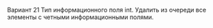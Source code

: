 Вариант 21
Тип информационного поля int.
Удалить из очереди все элементы с четными информационными полями.